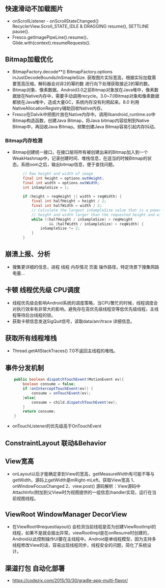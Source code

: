 ## 快速滑动不加载图片
- onScrollListener - onScrollStateChanged{} RecyclerView.Scroll_STATE_IDLE & DRAGGING resume(), SETTLINE pause().
- Fresco.getImagePipeLine().resume()、Glide.with(context).resumeRequests().

## Bitmap加载优化
- BitmapFactory.decode**() BitmapFactory.options inJustDecodeBounds/inSmapleSize. 获取图片实际宽高，根据实际加载需要宽高压缩。解码器会对非2的幂的数
进行向下处理获取接近2的幂的数。
- Bitmap对象、像素数据。Android3.0之前Bitmap对象放在Java堆中，像素数据放在Native内存中，需要手动调用recycle。3.0~7.0Bitmap对象和像素数据都放在Java堆中，造成大量GC，系统内存没有利用起来。8.0 利用NativeAllocationRegistry辅助回收Native内存。
- Fresco在Dalvik中把图片放在Native内存中。调用libandroid_runtime.so中Bitmap构造函数，创建Java Bitmap，将Java bitmap内容绘制到Native Bitmap中，再回收Java Bitmap。频繁创建Java Bitmap容易引起内存抖动。

### Bitmap内存检测
- Bitmap创建统一接口，在接口层将所有被创建出来的Bitmap加入到一个WeakHashmap中，记录创建时间、堆栈信息，在适当的时候Bitmap的状态。系统oom之后，输出bitmap信息，便于查找问题。

```java
		// Raw height and width of image
        final int height = options.outHeight;
        final int width = options.outWidth;
        int inSampleSize = 1;
    
        if (height > reqHeight || width > reqWidth) {
            final int halfHeight = height / 2;
            final int halfWidth = width / 2;
            // Calculate the largest inSampleSize value that is a power of 2 and keeps both
            // height and width larger than the requested height and width.
            while ((halfHeight / inSampleSize) > reqHeight
                    && (halfWidth / inSampleSize) > reqWidth) {
                inSampleSize *= 2;
            }
        } 
```


## 崩溃上报、分析
- 搜集更详细的信息，进程 线程 内存情况 页面 操作路径，特定场景下搜集网路 电量...

## 卡顿 线程优先级 CPU调度
- 线程优先级会影响Android系统的调度策略，当CPU繁忙的时候，线程调度会对执行效率有非常大的影响。避免存在高优先级线程空等低优先级线程，主线程等待后台线程的锁。
- 获取卡顿信息发送SigQuit信号，读取data/anr/trace 详细信息。

## 获取所有线程堆栈 
- Thread.getAllStackTraces()  7.0不返回主线程的堆栈。

## 事件分发机制
```Java
	public boolean dispatchTouchEvent(MotionEvent ev){
		boolean consume = false;
		if (onInterceptTouchEvent(ev)) {
			consume = onTouchEvent(ev);
		}else{
			consume = child.dispatchTouchEvent(ev);
		}
		return consume;
	}
```
- onTouchListener的优先级高于OnTouchEvent

## ConstraintLayout 联动&Behavior

## View宽高
- onLayout以后才能确定拿到View的宽高，getMeasureWidth有可能不等与getWidth，源码上getWidth是mRight-mLeft。获取View宽高 1、onWindowFocusChanged 2、view.post() 源码解析：View源码中AttachInfo(附加到父View时为视图提供的一组信息)handler实现，运行在当前视图线程。

## ViewRoot WindowManager DecorView
- 在ViewRoot中requestlayout() 会检测当前线程是否为创建ViewRootImpl的线程，如果不是就会报出异常。viewRootImpl是在onResume时创建的，Android以此控制操作UI要在主线程中。Android是单线程模型，因为支持多线程修改View的话，容易出现线程同步，线程安全的问题，简化了系统设计。

## 渠道打包 自动化部署
- https://codezjx.com/2015/10/30/gradle-app-multi-flavor/














